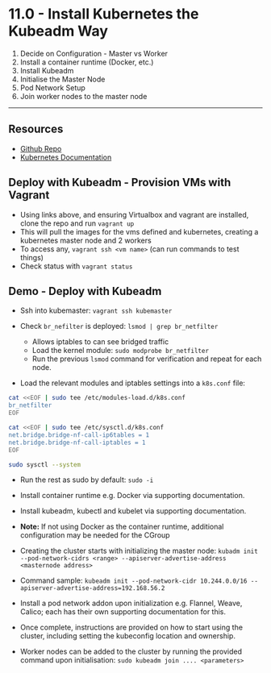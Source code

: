 # 11.0 - Install Kubernetes the Kubeadm Way

1. Decide on Configuration - Master vs Worker
2. Install a container runtime (Docker, etc.)
3. Install Kubeadm
4. Initialise the Master Node
5. Pod Network Setup
6. Join worker nodes to the master node

---

## Resources

- [Github Repo](https://github.com/kodekloudhub/certified-kubernetes-administrator-course)
- [Kubernetes Documentation](https://kubernetes.io/docs/setup/production-environment/tools/kubeadm/install-kubeadm)

## Deploy with Kubeadm - Provision VMs with Vagrant

- Using links above, and ensuring Virtualbox and vagrant are installed, clone the repo and run `vagrant up`
- This will pull the images for the vms defined and kubernetes, creating a kubernetes master node and 2 workers
- To access any, `vagrant ssh <vm name>` (can run commands to test things)
- Check status with `vagrant status`

## Demo - Deploy with Kubeadm

- Ssh into kubemaster: `vagrant ssh kubemaster`
- Check `br_nefilter` is deployed: `lsmod | grep br_netfilter`
  - Allows iptables to can see bridged traffic
  - Load the kernel module: `sudo modprobe br_netfilter`
  - Run the previous `lsmod` command for verification and repeat for each node.

- Load the relevant modules and iptables settings into a `k8s.conf` file:

```bash
cat <<EOF | sudo tee /etc/modules-load.d/k8s.conf
br_netfilter
EOF

cat <<EOF | sudo tee /etc/sysctl.d/k8s.conf
net.bridge.bridge-nf-call-ip6tables = 1
net.bridge.bridge-nf-call-iptables = 1
EOF

sudo sysctl --system
```

- Run the rest as sudo by default: `sudo -i`
- Install container runtime e.g. Docker via supporting documentation.
- Install kubeadm, kubectl and kubelet via supporting documentation.

- **Note:** If not using Docker as the container runtime, additional configuration may be needed for the CGroup

- Creating the cluster starts with initializing the master node: `kubadm init --pod-network-cidrs <range> --apiserver-advertise-address <masternode address>`

- Command sample: `kubeadm init --pod-network-cidr 10.244.0.0/16 --apiserver-advertise-address=192.168.56.2`

- Install a pod network addon upon initialization e.g. Flannel, Weave, Calico; each has their own supporting documentation for this.

- Once complete, instructions are provided on how to start using the cluster, including setting the kubeconfig location and ownership.

- Worker nodes can be added to the cluster by running the provided command upon initialisation: `sudo kubeadm join .... <parameters>`
